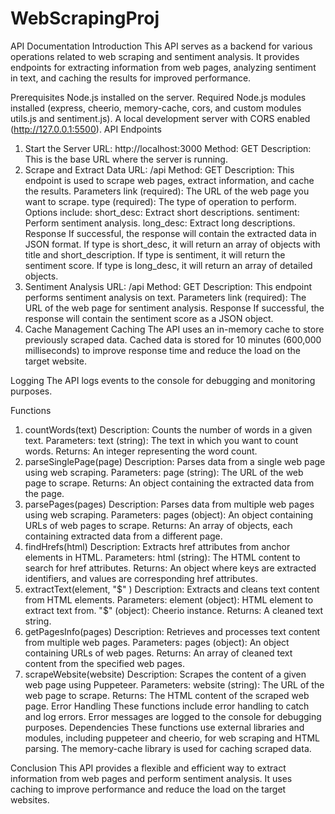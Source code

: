 # WebScrapingProj

API Documentation
Introduction
This API serves as a backend for various operations related to web scraping and sentiment analysis. It provides endpoints for extracting information from web pages, analyzing sentiment in text, and caching the results for improved performance.

Prerequisites
Node.js installed on the server.
Required Node.js modules installed (express, cheerio, memory-cache, cors, and custom modules utils.js and sentiment.js).
A local development server with CORS enabled (http://127.0.0.1:5500).
API Endpoints
1. Start the Server
URL: http://localhost:3000
Method: GET
Description: This is the base URL where the server is running.
2. Scrape and Extract Data
URL: /api
Method: GET
Description: This endpoint is used to scrape web pages, extract information, and cache the results.
Parameters
link (required): The URL of the web page you want to scrape.
type (required): The type of operation to perform. Options include:
short_desc: Extract short descriptions.
sentiment: Perform sentiment analysis.
long_desc: Extract long descriptions.
Response
If successful, the response will contain the extracted data in JSON format.
If type is short_desc, it will return an array of objects with title and short_description.
If type is sentiment, it will return the sentiment score.
If type is long_desc, it will return an array of detailed objects.
3. Sentiment Analysis
URL: /api
Method: GET
Description: This endpoint performs sentiment analysis on text.
Parameters
link (required): The URL of the web page for sentiment analysis.
Response
If successful, the response will contain the sentiment score as a JSON object.
4. Cache Management
Caching
The API uses an in-memory cache to store previously scraped data. Cached data is stored for 10 minutes (600,000 milliseconds) to improve response time and reduce the load on the target website.

Logging
The API logs events to the console for debugging and monitoring purposes.

Functions
1. countWords(text)
Description: Counts the number of words in a given text.
Parameters:
text (string): The text in which you want to count words.
Returns:
An integer representing the word count.
2. parseSinglePage(page)
Description: Parses data from a single web page using web scraping.
Parameters:
page (string): The URL of the web page to scrape.
Returns:
An object containing the extracted data from the page.
3. parsePages(pages)
Description: Parses data from multiple web pages using web scraping.
Parameters:
pages (object): An object containing URLs of web pages to scrape.
Returns:
An array of objects, each containing extracted data from a different page.
4. findHrefs(html)
Description: Extracts href attributes from anchor elements in HTML.
Parameters:
html (string): The HTML content to search for href attributes.
Returns:
An object where keys are extracted identifiers, and values are corresponding href attributes.
5. extractText(element, "$" )
Description: Extracts and cleans text content from HTML elements.
Parameters:
element (object): HTML element to extract text from.
"$" (object): Cheerio instance.
Returns:
A cleaned text string.
6. getPagesInfo(pages)
Description: Retrieves and processes text content from multiple web pages.
Parameters:
pages (object): An object containing URLs of web pages.
Returns:
An array of cleaned text content from the specified web pages.
7. scrapeWebsite(website)
Description: Scrapes the content of a given web page using Puppeteer.
Parameters:
website (string): The URL of the web page to scrape.
Returns:
The HTML content of the scraped web page.
Error Handling
These functions include error handling to catch and log errors.
Error messages are logged to the console for debugging purposes.
Dependencies
These functions use external libraries and modules, including puppeteer and cheerio, for web scraping and HTML parsing.
The memory-cache library is used for caching scraped data.

Conclusion
This API provides a flexible and efficient way to extract information from web pages and perform sentiment analysis. It uses caching to improve performance and reduce the load on the target websites.
